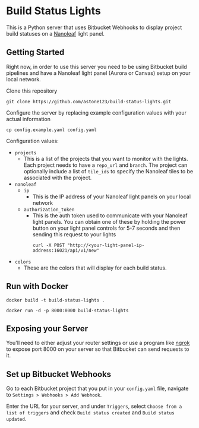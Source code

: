 # Build Status Lights

This is a Python server that uses Bitbucket Webhooks to display project build statuses on a [Nanoleaf](https://nanoleaf.me/) light panel.

## Getting Started

Right now, in order to use this server you need to be using Bitbucket build pipelines and have a Nanoleaf light panel (Aurora or Canvas) setup on your local network.

Clone this repository

```
git clone https://github.com/astone123/build-status-lights.git
```

Configure the server by replacing example configuration values with your actual information

```
cp config.example.yaml config.yaml
```

Configuration values:

- `projects`
  - This is a list of the projects that you want to monitor with the lights. Each project needs to have a `repo_url` and `branch`. The project can optionally include a list of `tile_ids` to specify the Nanoleaf tiles to be associated with the project.
- `nanoleaf`
  - `ip`
    - This is the IP address of your Nanoleaf light panels on your local network
  - `authorization_token`
    - This is the auth token used to communicate with your Nanoleaf light panels. You can obtain one of these by holding the power button on your light panel controls for 5-7 seconds and then sending this request to your lights
      ```
      curl -X POST "http://<your-light-panel-ip-address:16021/api/v1/new"
      ```
- `colors`
  - These are the colors that will display for each build status.

## Run with Docker

`docker build -t build-status-lights .`

`docker run -d -p 8000:8000 build-status-lights`

## Exposing your Server

You'll need to either adjust your router settings or use a program like [ngrok](https://ngrok.com/) to expose port 8000 on your server so that Bitbucket can send requests to it.

## Set up Bitbucket Webhooks

Go to each Bitbucket project that you put in your `config.yaml` file, navigate to `Settings > Webhooks > Add Webhook`.

Enter the URL for your server, and under `Triggers`, select `Choose from a list of triggers` and check `Build status created` and `Build status updated`.
